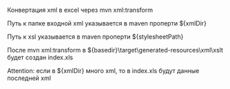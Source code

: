 Конвертация xml в excel через mvn xml:transform

Путь к папке входной xml указывается в maven проперти ${xmlDir}

Путь к xsl указывается в maven проперти ${stylesheetPath}

После mvn xml:transform в ${basedir}\target\generated-resources\xml\xslt будет создан index.xls

Attention: если в ${xmlDir} много xml, то в index.xls будут данные последней xml